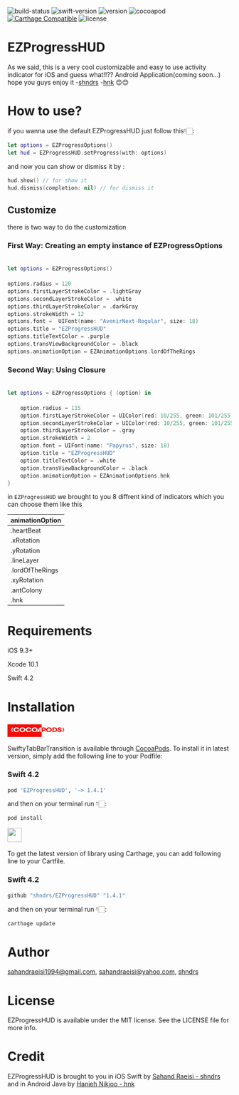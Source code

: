 ![build-status](https://travis-ci.org/shndrs/EZProgressHUD.svg?branch=master)
![swift-version](https://img.shields.io/badge/Swift-4.2-blueviolet.svg)
![version](https://img.shields.io/cocoapods/v/EZProgressHUD.svg)
![cocoapod](https://img.shields.io/badge/Cocoapods-compatible-4BC51D.svg)
[![Carthage Compatible](https://img.shields.io/badge/Carthage-compatible-4BC51D.svg?style=flat)](https://github.com/Carthage/Carthage)
![license](https://img.shields.io/github/license/shndrs/EZProgressHUD.svg)

# EZProgressHUD
As we said, this is a very cool customizable and easy to use activity indicator for iOS and guess what!!?? Android Application(coming soon...) hope you guys enjoy it -[shndrs](https://github.com/shndrs) -[hnk](https://github.com/HaniehNikjoo) 😊😊

How to use?
=======
if you wanna use the default EZProgressHUD just follow this👇🏻:
```Swift
let options = EZProgressOptions()
let hud = EZProgressHUD.setProgress(with: options)        
``` 
and now you can show or dismiss it by :

```Swift
hud.show() // for show it
hud.dismiss(completion: nil) // for dismiss it
```

## Customize

there is two way to do the customization

### First Way: Creating an empty instance of EZProgressOptions

```Swift

let options = EZProgressOptions()

options.radius = 120
options.firstLayerStrokeColor = .lightGray
options.secondLayerStrokeColor = .white
options.thirdLayerStrokeColor = .darkGray
options.strokeWidth = 12
options.font =  UIFont(name: "AvenirNext-Regular", size: 18)
options.title = "EZProgressHUD"
options.titleTextColor = .purple
options.transViewBackgroundColor = .black
options.animationOption = EZAnimationOptions.lordOfTheRings

```

### Second Way: Using Closure

```Swift

let options = EZProgressOptions { (option) in

    option.radius = 115
    option.firstLayerStrokeColor = UIColor(red: 10/255, green: 101/255, blue: 171/255, alpha: 1.0)
    option.secondLayerStrokeColor = UIColor(red: 10/255, green: 101/255, blue: 171/255, alpha: 1.0)
    option.thirdLayerStrokeColor = .gray
    option.strokeWidth = 2
    option.font = UIFont(name: "Papyrus", size: 18)
    option.title = "EZProgressHUD"
    option.titleTextColor = .white
    option.transViewBackgroundColor = .black
    option.animationOption = EZAnimationOptions.hnk
}

```

in `EZProgressHUD` we brought to you 8 diffrent kind of indicators which you can choose them like this

| animationOption  | 
| ------------- |     
| .heartBeat   |
| .xRotation  |
| .yRotation  |
| .lineLayer  |
| .lordOfTheRings  |
| .xyRotation  |
| .antColony  |
| .hnk  |

Requirements
=======

<p>iOS 9.3+</p>
<p>Xcode 10.1</p>  
<p>Swift 4.2</p>

Installation
=======

 <img src="https://raw.githubusercontent.com/CocoaPods/shared_resources/master/img/CocoaPods-Logo-Highlight.png" width="128px" height="32px" />

SwiftyTabBarTransition is available through [CocoaPods](https://cocoapods.org/pods/SwiftyTabBarTransition). To install
it in latest version, simply add the following line to your Podfile:

### Swift 4.2

```ruby
pod 'EZProgressHUD', '~> 1.4.1'
```
and then on your terminal run 👇🏻:
```bash
pod install
```
<img src="https://raw.githubusercontent.com/Carthage/Carthage/master/Logo/PNG/colored.png" width="32px" height="32px" />


To get the latest version of library using Carthage, you can add following line to your Cartfile.

### Swift 4.2

```bash
github "shndrs/EZProgressHUD" "1.4.1"
```
and then on your terminal run 👇🏻:
```bash
carthage update
```
Author
=======
sahandraeisi1994@gmail.com, sahandraeisi@yahoo.com, [shndrs](https://linkedin.com/in/shndrs)

License
=======
EZProgressHUD is available under the MIT license. See the LICENSE file for more info.

Credit
=======
EZProgressHUD is brought to you in iOS Swift by [Sahand Raeisi - shndrs](https://github.com/shndrs) and in Android Java by [Hanieh Nikjoo - hnk](https://github.com/HaniehNikjoo)
